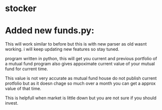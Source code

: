 # stocker

# Added new funds.py:
This will work similar to before but this is with new parser as old wasnt working.
i will keep updating new features so stay tuned.

program written in python, this will get you current and previous portfolio of a mutual fund
program also gives appoximate current value of your mutual fund for current time.

This value is not very accurate as mutual fund house do not publish current protfolio but as it doesn chage so much over a month you can get a approx value of that time.

This is helpfull when market is little down but you are not sure if you should invest.



